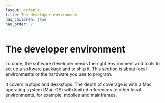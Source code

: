 ```yaml
---
layout: default
title: The developer environment
has_children: true
nav_order: 7
---
```


# The developer environment

To code, the software developer needs the right environment and tools to set up a software package and to ship it. This section is about local environments or the hardware you use to program. 

It covers laptops and deskstops. The depth of coverage is with a Mac operating system (Mac OS) with limited references to other local environments, for example, mobiles and mainframes.
